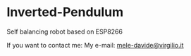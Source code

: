 # Inverted-Pendulum
Self balancing robot based on ESP8266


If you want to contact me:
My e-mail: mele-davide@virgilio.it
